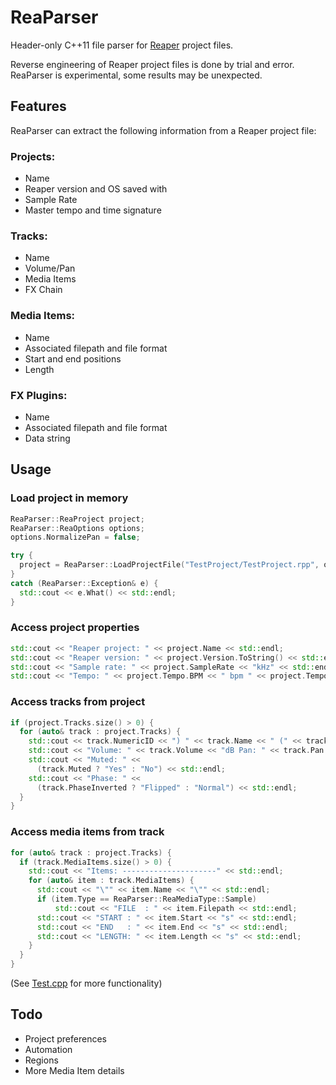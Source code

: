 # ReaParser
Header-only C++11 file parser for [Reaper](https://www.reaper.fm/) project files. 

Reverse engineering of Reaper project files is done by trial and error. ReaParser is experimental, some results may be unexpected. 

## Features
ReaParser can extract the following information from a Reaper project file:

### Projects:
+ Name
+ Reaper version and OS saved with
+ Sample Rate
+ Master tempo and time signature

### Tracks:
+ Name
+ Volume/Pan
+ Media Items
+ FX Chain

### Media Items:
+ Name
+ Associated filepath and file format
+ Start and end positions
+ Length

### FX Plugins:
+ Name
+ Associated filepath and file format
+ Data string

## Usage

### Load project in memory
```c++
ReaParser::ReaProject project;
ReaParser::ReaOptions options;
options.NormalizePan = false;

try {
  project = ReaParser::LoadProjectFile("TestProject/TestProject.rpp", options);
}
catch (ReaParser::Exception& e) {
  std::cout << e.What() << std::endl;
}
```
### Access project properties
```c++
std::cout << "Reaper project: " << project.Name << std::endl;
std::cout << "Reaper version: " << project.Version.ToString() << std::endl;
std::cout << "Sample rate: " << project.SampleRate << "kHz" << std::endl;
std::cout << "Tempo: " << project.Tempo.BPM << " bpm " << project.Tempo.Beats << "/" << project.Tempo.Bars << std::endl << std::endl;
```
### Access tracks from project
```c++
if (project.Tracks.size() > 0) {
  for (auto& track : project.Tracks) {
    std::cout << track.NumericID << ") " << track.Name << " (" << track.GUID << ")\n";
    std::cout << "Volume: " << track.Volume << "dB Pan: " << track.Pan << "%\n";
    std::cout << "Muted: " <<
      (track.Muted ? "Yes" : "No") << std::endl;
    std::cout << "Phase: " <<
      (track.PhaseInverted ? "Flipped" : "Normal") << std::endl;
  }
}
```
### Access media items from track
```c++
for (auto& track : project.Tracks) {
  if (track.MediaItems.size() > 0) {
    std::cout << "Items: ---------------------" << std::endl;
    for (auto& item : track.MediaItems) {
      std::cout << "\"" << item.Name << "\"" << std::endl;
      if (item.Type == ReaParser::ReaMediaType::Sample)
          std::cout << "FILE  : " << item.Filepath << std::endl;
      std::cout << "START : " << item.Start << "s" << std::endl;
      std::cout << "END   : " << item.End << "s" << std::endl;
      std::cout << "LENGTH: " << item.Length << "s" << std::endl;
    }
  }
}
```

(See [Test.cpp](https://github.com/s95rob/ReaParser/blob/master/testing/Test.cpp) for more functionality)

## Todo
+ Project preferences
+ Automation
+ Regions
+ More Media Item details
